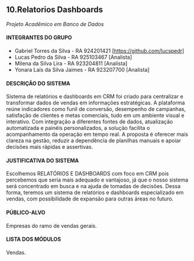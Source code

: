 
## 10.Relatorios Dashboards
_Projeto Acadêmico em Banco de Dados_

#### INTEGRANTES DO GRUPO

- Gabriel Torres da Silva     - RA 924201421 [https://github.com/lucspedr]
- Lucas Pedro da Silva        - RA 925103467 [Analista]
- Milena da Silva Lira        - RA 923204811 [Analista]
- Yonara Laís da Silva Jaimes - RA 923207700 [Analista]

#### DESCRIÇÃO DO SISTEMA
Sistema de relatórios e dashboards em CRM foi criado para centralizar e transformar dados de vendas em informações estratégicas. A plataforma reúne indicadores como funil de conversão, desempenho de campanhas, satisfação de clientes e metas comerciais, tudo em um ambiente visual e interativo. Com integração a diferentes fontes de dados, atualização automatizada e painéis personalizados, a solução facilita o acompanhamento da operação em tempo real. A proposta é oferecer mais clareza na gestão, reduzir a dependência de planilhas manuais e apoiar decisões mais rápidas e assertivas.

#### JUSTIFICATIVA DO SISTEMA
Escolhemos RELATÓRIOS E DASHBOARDS com foco em CRM pois percebemos que seria mais adequado e vantajoso, já que o nosso sistema será concentrado em busca e na ajuda de tomadas de decisões. Dessa forma, teremos um sistema de relatórios e dashboards especializado em vendas, com possibilidade de expansão para outras áreas no futuro.

#### PÚBLICO-ALVO
Empresas do ramo de vendas gerais.

#### LISTA DOS MÓDULOS
Vendas.
